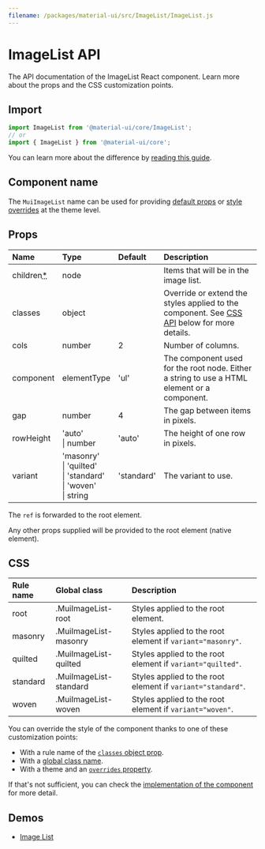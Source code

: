 ```yaml
---
filename: /packages/material-ui/src/ImageList/ImageList.js
---
```


<!--- This documentation is automatically generated, do not try to edit it. -->

# ImageList API

<p class="description">The API documentation of the ImageList React component. Learn more about the props and the CSS customization points.</p>

## Import

```js
import ImageList from '@material-ui/core/ImageList';
// or
import { ImageList } from '@material-ui/core';
```

You can learn more about the difference by [reading this guide](/guides/minimizing-bundle-size/).



## Component name

The `MuiImageList` name can be used for providing [default props](/customization/globals/#default-props) or [style overrides](/customization/globals/#css) at the theme level.

## Props

| Name | Type | Default | Description |
|:-----|:-----|:--------|:------------|
| <span class="prop-name required">children<abbr title="required">*</abbr></span> | <span class="prop-type">node</span> |  | Items that will be in the image list. |
| <span class="prop-name">classes</span> | <span class="prop-type">object</span> |  | Override or extend the styles applied to the component. See [CSS API](#css) below for more details. |
| <span class="prop-name">cols</span> | <span class="prop-type">number</span> | <span class="prop-default">2</span> | Number of columns. |
| <span class="prop-name">component</span> | <span class="prop-type">elementType</span> | <span class="prop-default">'ul'</span> | The component used for the root node. Either a string to use a HTML element or a component. |
| <span class="prop-name">gap</span> | <span class="prop-type">number</span> | <span class="prop-default">4</span> | The gap between items in pixels. |
| <span class="prop-name">rowHeight</span> | <span class="prop-type">'auto'<br>&#124;&nbsp;number</span> | <span class="prop-default">'auto'</span> | The height of one row in pixels. |
| <span class="prop-name">variant</span> | <span class="prop-type">'masonry'<br>&#124;&nbsp;'quilted'<br>&#124;&nbsp;'standard'<br>&#124;&nbsp;'woven'<br>&#124;&nbsp;string</span> | <span class="prop-default">'standard'</span> | The variant to use. |

The `ref` is forwarded to the root element.

Any other props supplied will be provided to the root element (native element).

## CSS

| Rule name | Global class | Description |
|:-----|:-------------|:------------|
| <span class="prop-name">root</span> | <span class="prop-name">.MuiImageList-root</span> | Styles applied to the root element.
| <span class="prop-name">masonry</span> | <span class="prop-name">.MuiImageList-masonry</span> | Styles applied to the root element if `variant="masonry"`.
| <span class="prop-name">quilted</span> | <span class="prop-name">.MuiImageList-quilted</span> | Styles applied to the root element if `variant="quilted"`.
| <span class="prop-name">standard</span> | <span class="prop-name">.MuiImageList-standard</span> | Styles applied to the root element if `variant="standard"`.
| <span class="prop-name">woven</span> | <span class="prop-name">.MuiImageList-woven</span> | Styles applied to the root element if `variant="woven"`.

You can override the style of the component thanks to one of these customization points:

- With a rule name of the [`classes` object prop](/customization/components/#overriding-styles-with-classes).
- With a [global class name](/customization/components/#overriding-styles-with-global-class-names).
- With a theme and an [`overrides` property](/customization/globals/#css).

If that's not sufficient, you can check the [implementation of the component](https://github.com/mui-org/material-ui/blob/next/packages/material-ui/src/ImageList/ImageList.js) for more detail.

## Demos

- [Image List](/components/image-list/)

